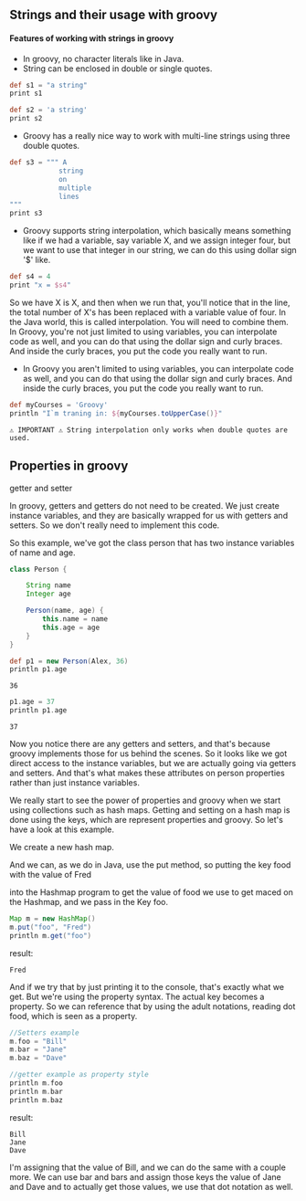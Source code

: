 ## Strings and their usage with groovy ##

#### Features of working with strings in groovy ####

- In groovy, no character literals like in Java.
- String can be enclosed in double or single quotes.

```groovy
def s1 = "a string"
print s1

def s2 = 'a string'
print s2

```

- Groovy has a really nice way to work with multi-line strings using three double quotes.

```groovy
def s3 = """ A
            string
            on
            multiple
            lines
"""
print s3
```

- Groovy supports string interpolation, which basically means something like if we had a variable, say variable X, and
  we assign integer four, but we want to use that integer in our string, we can do this using dollar sign '$' like.

```groovy
def s4 = 4
print "x = $s4"
```

So we have X is X, and then when we run that, you'll notice that in the line, the total number of X's has been
replaced with a variable value of four. In the Java world, this is called interpolation. You will need to combine them.
In Groovy, you're not just limited to using variables, you can interpolate code as well, and you can do
that using the dollar sign and curly braces. And inside the curly braces, you put the code you really want to run.

- In Groovy you aren't limited to using variables, you can interpolate code as well, and you can do that using the
  dollar sign and curly braces.
  And inside the curly braces, you put the code you really want to run.

```groovy
def myCourses = 'Groovy'
println "I`m traning in: ${myCourses.toUpperCase()}"
```

`⚠️ IMPORTANT ⚠️ String interpolation only works when double quotes are used.`

## Properties in groovy ##

getter and setter

In groovy, getters and getters do not need to be created. We just create instance variables, and they are basically
wrapped for us with getters and setters. So we don't really need to implement this code.

So this example, we've got the class person that has two instance variables of name and age.

```groovy
class Person {

    String name
    Integer age

    Person(name, age) {
        this.name = name
        this.age = age
    }
}

def p1 = new Person(Alex, 36)
println p1.age
```

```shell
36
```

```groovy
p1.age = 37
println p1.age
```

```shell
37
```

Now you notice there are any getters and setters, and that's because groovy implements those for us behind the scenes.
So it looks like we got direct access to the instance variables, but we are actually going via getters and setters.
And that's what makes these attributes on person properties rather than just instance variables.

We really start to see the power of properties and groovy when we start using collections such as hash maps.
Getting and setting on a hash map is done using the keys, which are represent properties and groovy.
So let's have a look at this example.

We create a new hash map.

And we can, as we do in Java, use the put method, so putting the key food with the value of Fred

into the Hashmap program to get the value of food we use to get maced on the Hashmap, and we pass in the Key foo.

```groovy
Map m = new HashMap()
m.put("foo", "Fred")
println m.get("foo")
```

result:

```shell
Fred
```

And if we try that by just printing it to the console, that's exactly what we get. But we're using the property syntax.
The actual key becomes a property. So we can reference that by using the adult notations, reading dot food, which is
seen as a property.

```groovy
//Setters example
m.foo = "Bill"
m.bar = "Jane"
m.baz = "Dave"
```


```groovy
//getter example as property style
println m.foo
println m.bar
println m.baz
```

result:
```shell
Bill
Jane
Dave
```
I'm assigning that the value of Bill, and we can do the same with a couple more. We can use bar and
bars and assign those keys the value of Jane and Dave and to actually get those values, we use that dot notation as
well.